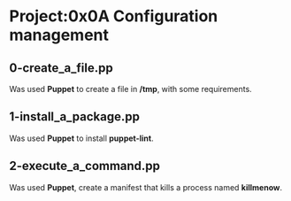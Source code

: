 # Project:0x0A Configuration management

## 0-create_a_file.pp

Was used **Puppet** to create a file in **/tmp**, with some requirements.

## 1-install_a_package.pp

Was used **Puppet** to install **puppet-lint**.

## 2-execute_a_command.pp

Was used **Puppet**, create a manifest that kills a process named **killmenow**.